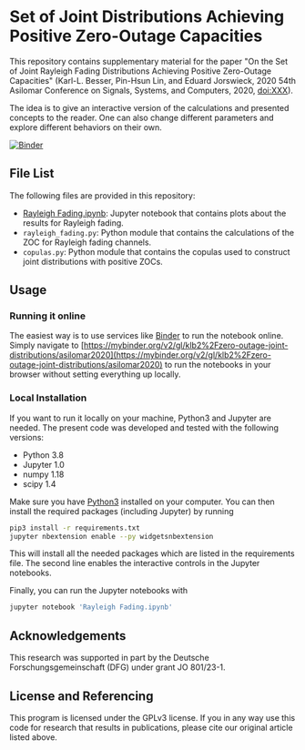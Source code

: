 # Set of Joint Distributions Achieving Positive Zero-Outage Capacities

This repository contains supplementary material for the paper "On the Set of
Joint Rayleigh Fading Distributions Achieving Positive Zero-Outage Capacities"
(Karl-L. Besser, Pin-Hsun Lin, and Eduard Jorswieck, 2020 54th Asilomar
Conference on Signals, Systems, and Computers, 2020, [doi:XXX]()).

The idea is to give an interactive version of the calculations and presented
concepts to the reader. One can also change different parameters and explore
different behaviors on their own.

[![Binder](https://mybinder.org/badge_logo.svg)](https://mybinder.org/v2/gl/klb2%2Fzero-outage-joint-distributions/asilomar2020)


## File List
The following files are provided in this repository:

* [Rayleigh
  Fading.ipynb](https://mybinder.org/v2/gl/klb2%2Fzero-outage-joint-distributions/asilomar2020?filepath=Rayleigh%20Fading.ipynb):
  Jupyter notebook that contains plots about the results for Rayleigh fading.
* `rayleigh_fading.py`: Python module that contains the calculations of the ZOC
  for Rayleigh fading channels.
* `copulas.py`: Python module that contains the copulas used to construct joint
  distributions with positive ZOCs.


## Usage
### Running it online
The easiest way is to use services like [Binder](https://mybinder.org/) to run
the notebook online. Simply navigate to
[https://mybinder.org/v2/gl/klb2%2Fzero-outage-joint-distributions/asilomar2020](https://mybinder.org/v2/gl/klb2%2Fzero-outage-joint-distributions/asilomar2020)
to run the notebooks in your browser without setting everything up locally.

### Local Installation
If you want to run it locally on your machine, Python3 and Jupyter are needed.
The present code was developed and tested with the following versions:
- Python 3.8
- Jupyter 1.0
- numpy 1.18
- scipy 1.4

Make sure you have [Python3](https://www.python.org/downloads/) installed on
your computer.
You can then install the required packages (including Jupyter) by running
```bash
pip3 install -r requirements.txt
jupyter nbextension enable --py widgetsnbextension
```
This will install all the needed packages which are listed in the requirements 
file. The second line enables the interactive controls in the Jupyter
notebooks.

Finally, you can run the Jupyter notebooks with
```bash
jupyter notebook 'Rayleigh Fading.ipynb'
```


## Acknowledgements
This research was supported in part by the Deutsche Forschungsgemeinschaft
(DFG) under grant JO 801/23-1.


## License and Referencing
This program is licensed under the GPLv3 license. If you in any way use this
code for research that results in publications, please cite our original
article listed above.
